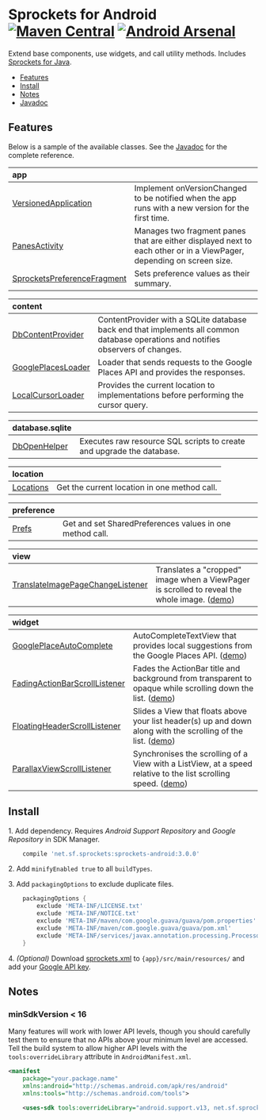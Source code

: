 Sprockets for Android [![Maven Central][5]][6] [![Android Arsenal][3]][4]
=========================================================================

Extend base components, use widgets, and call utility methods.  Includes [Sprockets for Java][7].

* [Features](#features)
* [Install](#install)
* [Notes](#notes)
* [Javadoc][1]

Features
--------

Below is a sample of the available classes.  See the [Javadoc][1] for the complete reference.

app |     |
:-- | --- |
[VersionedApplication][100] | Implement onVersionChanged to be notified when the app runs with a new version for the first time.
[PanesActivity][103] | Manages two fragment panes that are either displayed next to each other or in a ViewPager, depending on screen size.
[SprocketsPreferenceFragment][104] | Sets preference values as their summary.

content |     |
:------ | --- |
[DbContentProvider][200] | ContentProvider with a SQLite database back end that implements all common database operations and notifies observers of changes.
[GooglePlacesLoader][201] | Loader that sends requests to the Google Places API and provides the responses.
[LocalCursorLoader][202] | Provides the current location to implementations before performing the cursor query.

database.sqlite |     |
:-------------- | --- |
[DbOpenHelper][300] | Executes raw resource SQL scripts to create and upgrade the database.

location |     |
:------- | --- |
[Locations][400] | Get the current location in one method call.

preference |     |
:--------- | --- |
[Prefs][500] | Get and set SharedPreferences values in one method call.

view |     |
:--- | --- |
[TranslateImagePageChangeListener][700] | Translates a "cropped" image when a ViewPager is scrolled to reveal the whole image. ([demo][701])

widget |     |
:----- | --- |
[GooglePlaceAutoComplete][600] | AutoCompleteTextView that provides local suggestions from the Google Places API. ([demo][604])
[FadingActionBarScrollListener][601] | Fades the ActionBar title and background from transparent to opaque while scrolling down the list. ([demo][605])
[FloatingHeaderScrollListener][602] | Slides a View that floats above your list header(s) up and down along with the scrolling of the list. ([demo][606])
[ParallaxViewScrollListener][603] | Synchronises the scrolling of a View with a ListView, at a speed relative to the list scrolling speed. ([demo][607])

Install
-------

1\. Add dependency.  Requires *Android Support Repository* and *Google Repository* in SDK Manager.

```groovy
    compile 'net.sf.sprockets:sprockets-android:3.0.0'
```

2\. Add `minifyEnabled true` to all `buildTypes`.

3\. Add `packagingOptions` to exclude duplicate files.

```groovy
    packagingOptions {
        exclude 'META-INF/LICENSE.txt'
        exclude 'META-INF/NOTICE.txt'
        exclude 'META-INF/maven/com.google.guava/guava/pom.properties'
        exclude 'META-INF/maven/com.google.guava/guava/pom.xml'
        exclude 'META-INF/services/javax.annotation.processing.Processor'
    }
```

4\. *(Optional)* Download [sprockets.xml][11] to `{app}/src/main/resources/` and add your [Google API key][12].

Notes
-----

### minSdkVersion < 16

Many features will work with lower API levels, though you should carefully test them to ensure that no APIs above your minimum level are accessed.  Tell the build system to allow higher API levels with the `tools:overrideLibrary` attribute in `AndroidManifest.xml`.

```xml
<manifest
    package="your.package.name"
    xmlns:android="http://schemas.android.com/apk/res/android"
    xmlns:tools="http://schemas.android.com/tools">

    <uses-sdk tools:overrideLibrary="android.support.v13, net.sf.sprockets"/>
```

[1]: https://pushbit.github.io/sprockets-android/apidocs/
[3]: https://img.shields.io/badge/Android%20Arsenal-Sprockets-brightgreen.svg?style=flat
[4]: https://android-arsenal.com/details/1/1243
[5]: https://img.shields.io/maven-central/v/net.sf.sprockets/sprockets-android.svg
[6]: https://search.maven.org/#search|ga|1|g%3Anet.sf.sprockets%20a%3Asprockets-android
[7]: https://github.com/pushbit/sprockets

[11]: https://raw.githubusercontent.com/pushbit/sprockets/master/src/main/resources/net/sf/sprockets/sprockets.xml
[12]: https://console.developers.google.com/

[100]: https://pushbit.github.io/sprockets-android/apidocs/index.html?net/sf/sprockets/app/VersionedApplication.html
[103]: https://pushbit.github.io/sprockets-android/apidocs/index.html?net/sf/sprockets/app/ui/PanesActivity.html
[104]: https://pushbit.github.io/sprockets-android/apidocs/index.html?net/sf/sprockets/app/ui/SprocketsPreferenceFragment.html

[200]: https://pushbit.github.io/sprockets-android/apidocs/index.html?net/sf/sprockets/content/DbContentProvider.html
[201]: https://pushbit.github.io/sprockets-android/apidocs/index.html?net/sf/sprockets/content/GooglePlacesLoader.html
[202]: https://pushbit.github.io/sprockets-android/apidocs/index.html?net/sf/sprockets/content/LocalCursorLoader.html

[300]: https://pushbit.github.io/sprockets-android/apidocs/index.html?net/sf/sprockets/database/sqlite/DbOpenHelper.html

[400]: https://pushbit.github.io/sprockets-android/apidocs/index.html?net/sf/sprockets/gms/location/Locations.html

[500]: https://pushbit.github.io/sprockets-android/apidocs/index.html?net/sf/sprockets/preference/Prefs.html

[600]: https://pushbit.github.io/sprockets-android/apidocs/index.html?net/sf/sprockets/widget/GooglePlaceAutoComplete.html
[601]: https://pushbit.github.io/sprockets-android/apidocs/index.html?net/sf/sprockets/widget/FadingActionBarScrollListener.html
[602]: https://pushbit.github.io/sprockets-android/apidocs/index.html?net/sf/sprockets/widget/FloatingHeaderScrollListener.html
[603]: https://pushbit.github.io/sprockets-android/apidocs/index.html?net/sf/sprockets/widget/ParallaxViewScrollListener.html
[604]: samples/images/GooglePlaceAutoComplete.gif
[605]: samples/images/FadingActionBarScrollListener.gif
[606]: samples/images/FloatingHeaderScrollListener.gif
[607]: samples/images/ParallaxViewScrollListener.gif

[700]: https://pushbit.github.io/sprockets-android/apidocs/index.html?net/sf/sprockets/view/TranslateImagePageChangeListener.html
[701]: samples/images/TranslateImagePageChangeListener.gif
